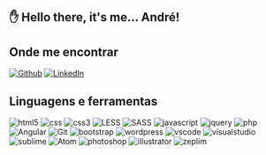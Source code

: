 ## 	✋ Hello there, it's me... André!  

## Onde me encontrar

[![Github](https://img.shields.io/badge/-Github-181717?style=for-the-badge&logo=Github&logoColor=white)](https://github.com/buenoworks)
[![LinkedIn](https://img.shields.io/badge/-LinkedIn-0077B5?style=for-the-badge&logo=LinkedIn&logoColor=white)](https://www.linkedin.com/in/andrebuenowork/)

## Linguagens e ferramentas

![html5](https://img.shields.io/badge/html5-★★★-lightgrey?labelColor=E34F26&logo=HTML5&style=for-the-badge&logoColor=white)
![css](https://img.shields.io/badge/css-★★★-lightgrey?labelColor=1572B6&logo=CSS&style=for-the-badge&logoColor=white)
![css3](https://img.shields.io/badge/css3-★★★-lightgrey?labelColor=1572B6&logo=css3&style=for-the-badge&logoColor=white)
![LESS](https://img.shields.io/badge/less-★★★-lightgrey?labelColor=000000&logo=less&style=for-the-badge&logoColor=white)
![SASS](https://img.shields.io/badge/sass-★★★-lightgrey?labelColor=CC6699&logo=sass&style=for-the-badge&logoColor=white)
![javascript](https://img.shields.io/badge/javascript-★★-lightgrey?labelColor=03A9F4&logo=JavaScript&style=for-the-badge&logoColor=black)
![jquery](https://img.shields.io/badge/jquery-★★-lightgrey?labelColor=F7DF1E&logo=jquery&style=for-the-badge&logoColor=black)
![php](https://img.shields.io/badge/php-★-lightgrey?labelColor=F7DF1E&logo=php&style=for-the-badge&logoColor=black)
![Angular](https://img.shields.io/badge/Angular-★-lightgrey?labelColor=444444&logo=Angular&style=for-the-badge&logoColor=white)
![Git](https://img.shields.io/badge/Git-★-lightgrey?labelColor=f05032&logo=Git&style=for-the-badge&logoColor=white)
![bootstrap](https://img.shields.io/badge/bootstrap-★-lightgrey?labelColor=563D7C&logo=bootstrap&style=for-the-badge&logoColor=black)
![wordpress](https://img.shields.io/badge/wordpress-★-lightgrey?labelColor=FF4500&logo=wordpress&style=for-the-badge&logoColor=black)
![vscode](https://simpleicons.org/icons/visualstudiocode.svg-★-lightgrey?labelColor=007acc&logo=vscode&style=for-the-badge&logoColor=black)
![visualstudio](https://img.shields.io/badge/visualstudio-★-lightgrey?labelColor=F7DF1E&logo=visualstudio&style=for-the-badge&logoColor=black)
![sublime](https://img.shields.io/badge/sublime-★-lightgrey?labelColor=F7DF1E&logo=sublime&style=for-the-badge&logoColor=black)
![Atom](https://img.shields.io/badge/Atom-★-lightgrey?labelColor=F7DF1E&logo=Atom&style=for-the-badge&logoColor=black)
![photoshop](https://img.shields.io/badge/photoshop-★-lightgrey?labelColor=F7DF1E&logo=Photoshop&style=for-the-badge&logoColor=black)
![illustrator](https://img.shields.io/badge/illustrator-★-lightgrey?labelColor=F7DF1E&logo=illustrator&style=for-the-badge&logoColor=black)
![zeplim](https://img.shields.io/badge/zeplim-★-lightgrey?labelColor=F7DF1E&logo=zeplim&style=for-the-badge&logoColor=black)

<!-- git
bootstrap
wordpress

vscode
visualstudio
sublime
Atom

photoshop
illustrator

zeplim -->
